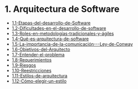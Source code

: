 # 1. Arquitectura de Software


[comment]:STARTING_GENERATED_TOC

* [1.1-Etapas-del-desarrollo-de-Software](<./content/1.1-Etapas-del-desarrollo-de-Software.md>)
* [1.2-Dificultades-en-el-desarrollo-de-software](<./content/1.2-Dificultades-en-el-desarrollo-de-software.md>)
* [1.3-Roles-en-metodologías-tradicionales-y-ágiles](<./content/1.3-Roles-en-metodologías-tradicionales-y-ágiles.md>)
* [1.4-Qué-es-arquitectura-de-software](<./content/1.4-Qué-es-arquitectura-de-software.md>)
* [1.5-La-importancia-de-la-comunicación---Ley-de-Conway](<./content/1.5-La-importancia-de-la-comunicación---Ley-de-Conway.md>)
* [1.6-Objetivos-del-Arquitecto](<./content/1.6-Objetivos-del-Arquitecto.md>)
* [1.7-Entender-el-problema](<./content/1.7-Entender-el-problema.md>)
* [1.8-Requerimientos](<./content/1.8-Requerimientos.md>)
* [1.9-Riesgos](<./content/1.9-Riesgos.md>)
* [1.10-Reestricciones](<./content/1.10-Reestricciones.md>)
* [1.11-Estilos-de-arquitectura](<./content/1.11-Estilos-de-arquitectura.md>)
* [1.12-Cómo-elegir-un-estilo](<./content/1.12-Cómo-elegir-un-estilo.md>)

[comment]:ENDING_GENERATED_TOC

